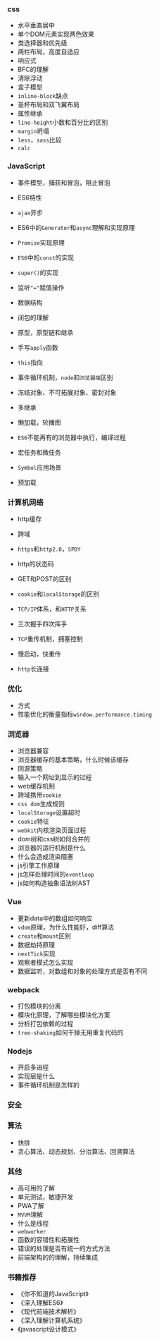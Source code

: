 ### css

- 水平垂直居中
- 单个DOM元素实现两色效果
- 类选择器和优先级
- 两栏布局，高度自适应
- 响应式
- BFC的理解
- 清除浮动
- 盒子模型
- `inline-block`缺点
- 圣杯布局和双飞翼布局
- 属性继承
- `line-height`小数和百分比的区别
- `margin`坍塌
- `less`，`sass`比较
- `calc`

### JavaScript

- 事件模型，捕获和冒泡，阻止冒泡

- ES6特性
- `ajax`异步
- ES6中的`Generator`和`async`理解和实现原理
- `Promise`实现原理
- `ES6`中的`const`的实现
- `super()`的实现
- 监听`"="`赋值操作
- 数据结构
- 闭包的理解
- 原型，原型链和继承
- 手写`apply`函数
- `this`指向
- 事件循环机制，`node`和`浏览器端`区别
- 冻结对象、不可拓展对象、密封对象
- 多继承
- 懒加载，轮播图
- `ES6`不能再有的浏览器中执行，编译过程
- 宏任务和微任务
- `Symbol`应用场景
- 预加载

### 计算机网络

- http缓存
- 跨域

- `https`和`http2.0`，`SPDY`
- http的状态码
- GET和POST的区别
- `cookie`和`localStorage`的区别
- `TCP/IP`体系，和`HTTP`关系
- 三次握手四次挥手
- `TCP`重传机制，拥塞控制
- 慢启动，快重传
- `http`长连接

### 优化

- 方式
- 性能优化的衡量指标`window.performance.timing`



### 浏览器

- 浏览器兼容
- 浏览器缓存的基本策略，什么时候该缓存
- 同源策略
- 输入一个网址到显示的过程
- web缓存机制
- 跨域携带`cookie`
- `css dom`生成规则
- `localStorage`设置超时
- `cookie`特征
- `webkit`内核渲染页面过程
- dom树和css树如何合并的
- 浏览器的运行机制是什么
- 什么会造成渲染阻塞
- js引擎工作原理
- js怎样处理时间的`eventloop`
- js如何构造抽象语法树AST

### Vue

- 更新data中的数组如何响应
- `vdom`原理，为什么性能好，diff算法
- `create`和`mount`区别
- 数据劫持原理
- `nextTick`实现
- 观察者模式怎么实现
- 数据监听，对数组和对象的处理方式是否有不同

### webpack

- 打包模块的分离
- 模块化原理，了解哪些模块化方案
- 分析打包依赖的过程
- `tree-shaking`如何干掉无用重复代码的

### Nodejs

- 开启多进程
- 实现层是什么
- 事件循环机制是怎样的

### 安全

### 算法

- 快排
- 贪心算法、动态规划、分治算法、回溯算法

### 其他

- 高可用的了解
- 单元测试，敏捷开发
- PWA了解
- `MVVM`理解
- 什么是线程
- `webworker`
- 函数的容错性和拓展性
- 错误的处理是否有统一的方式方法
- 前端架构的的理解，持续集成

### 书籍推荐

- 《你不知道的JavaScript》
- 《深入理解ES6》
- 《现代前端技术解析》
- 《深入理解计算机系统》
- 《javascript设计模式》
